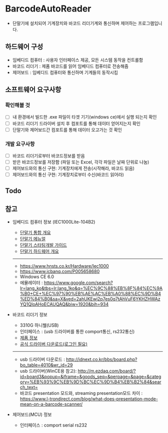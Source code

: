 # BarcodeAutoReader
 - 단말기에 설치되어 기계장치와 바코드 리더기계와 통신하며 제어하는 프로그램입니다.
 
## 하드웨어 구성
 - 임베디드 컴퓨터 : 사용자 인터페이스 제공, 모든 시스템 동작을 컨트롤함
 - 바코드 리더기 : 제품 바코드를 읽어 임베디드 컴퓨터로 전송해줌
 - 제어보드 : 임베디드 컴퓨터와 통신하며 기계들의 동작시킴

## 소프트웨어 요구사항
 ### 확인해볼 것
 - [ ] 내 환경에서 빌드한 .exe 파일이 타겟 기기(windows ce)에서 실행 되는지 확인
 - [ ] 바코드 리더기 드라이버 설치 후 컴포트를 통해 데이터 얻어지는지 확인
 - [ ] 단말기와 제어보드간 컴포트를 통해 데이터 오고가는 것 확인
 
 ### 개발 요구사항
 - [ ] 바코드 리더기로부터 바코드정보를 받음 
 - [ ] 받은 바코드정보를 저장함 (파일 또는 Excel, 각각 파일은 날짜 단위로 나눔)
 - [ ] 제어보드와의 통신 구현: 기계장치에게 전송(시작해라, 바코드 읽음)
 - [ ] 제어보드와의 통신 구현: 기계장치로부터 수신(바코드 읽어라)

## Todo

## 참고
 - 임베디드 컴퓨터 정보 (IEC1000Lite-104B2)
   - [단말기 통합 개요](https://hnsts.co.kr//ReferenceRoom/ProductRelated#product5)
   - [단말기 메뉴얼](https://hnsts.co.kr/UserFiles/attachment/data_down/1-iecseries.pdf)
   - [단말기 스타팅개발 가이드](https://hnsts.co.kr/UserFiles/attachment/data_down/%EC%8A%A4%ED%83%80%ED%8C%85%EB%94%94%EB%B2%A8%EB%A1%9C%ED%8D%BC%EA%B0%80%EC%9D%B4%EB%93%9C-C.pdf)
   - [단말기 하드웨어 개요](https://www.hnsts.co.kr/Hardware/Iec1000)   
   - - - 
   - https://www.hnsts.co.kr/Hardware/Iec1000
   - https://www.icbanq.com/P005658680
   - Windows CE 6.0
   - 에뮬레이터 : https://www.google.com/search?lr=lang_ko&tbs=lr:lang_1ko&q=%EC%9C%88%EB%8F%84%EC%9A%B0+CE+%EC%97%90%EB%AE%AC%EB%A0%88%EC%9D%B4%ED%84%B0&sa=X&ved=2ahUKEwj2p7es0q7tAhVuF6YKHZHWAzYQ1QIoAHoECAUQAQ&biw=1920&bih=934
  
 - 바코드 리더기 정보 
   - 3310G 하니웰(USB)
   - 인터페이스 : (usb 드라이버를 통한 comport통신, rs232통신)
   - [제품 정보](https://www.honeywellaidc.com/ko-kr/products/barcode-scanners/hands-free/vuquest-3310g)
   - [공식 드라이버 다운로드(로그인 필요)](https://hsmftp.honeywell.com/en)   
   - - - 
   - usb 드라이버 다운로드 : http://idnext.co.kr/bbs/board.php?bo_table=4010&wr_id=29
   - usb 드라이버(WinCE용 참고): http://m.ezdaq.com/board/?id=board3&popup=&iframe=&goods_seq=&perpage=&page=&category=%EB%93%9C%EB%9D%BC%EC%9D%B4%EB%B2%84&search_text=
   - 바코드 presentation 모드와, streaming presentation모드 차이 : https://www.l-trondirect.com/blog/what-does-presentation-mode-mean-on-a-barcode-scanner/
 
 - 제어보드(MCU) 정보
   - 인터페이스 : comport serial rs232
